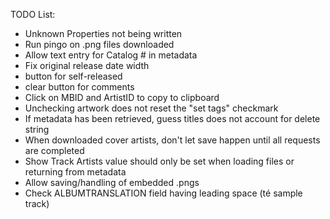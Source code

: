TODO List:

* Unknown Properties not being written
* Run pingo on .png files downloaded
* Allow text entry for Catalog # in metadata
* Fix original release date width
* button for self-released
* clear button for comments
* Click on MBID and ArtistID to copy to clipboard
* Unchecking artwork does not reset the "set tags" checkmark
* If metadata has been retrieved, guess titles does not account for delete string
* When downloaded cover artists, don't let save happen until all requests are completed
* Show Track Artists value should only be set when loading files or returning from metadata
* Allow saving/handling of embedded .pngs
* Check ALBUMTRANSLATION field having leading space (té sample track)